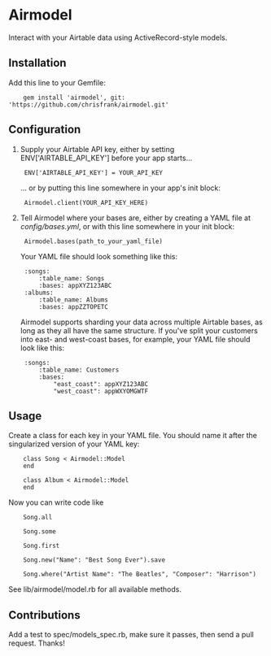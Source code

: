 Airmodel
===========

Interact with your Airtable data using ActiveRecord-style models.

Installation
----------------

Add this line to your Gemfile:

		gem install 'airmodel', git: 'https://github.com/chrisfrank/airmodel.git'

Configuration
----------------
1. Supply your Airtable API key, either by setting ENV['AIRTABLE_API_KEY']
before your app starts...

		ENV['AIRTABLE_API_KEY'] = YOUR_API_KEY

	... or by putting this line somewhere in your app's init block:

		Airmodel.client(YOUR_API_KEY_HERE)

2. Tell Airmodel where your bases are, either by creating a YAML file at
*config/bases.yml*, or with this line somewhere in your init block:

		Airmodel.bases(path_to_your_yaml_file)

	Your YAML file should look something like this:

		:songs:
			:table_name: Songs
			:bases: appXYZ123ABC
		:albums:
			:table_name: Albums
			:bases: appZZTOPETC

	Airmodel supports sharding your data across multiple Airtable bases, as long as
they all have the same structure. If you've split your customers into east- and
west-coast bases, for example, your YAML file should look like this:

		:songs:
			:table_name: Customers
			:bases:
				"east_coast": appXYZ123ABC
				"west_coast": appWXYOMGWTF

Usage
----------------

Create a class for each key in your YAML file. You should name it after the 
singularized version of your YAML key:

		class Song < Airmodel::Model
		end

		class Album < Airmodel::Model
		end

Now you can write code like

		Song.all

		Song.some

		Song.first

		Song.new("Name": "Best Song Ever").save

		Song.where("Artist Name": "The Beatles", "Composer": "Harrison")

See lib/airmodel/model.rb for all available methods.


Contributions
----------------

Add a test to spec/models_spec.rb, make sure it passes, then send a pull
request. Thanks!





